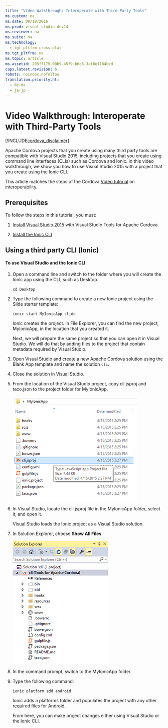 ```yaml
---
title: "Video Walkthrough: Interoperate with Third-Party Tools"
ms.custom: na
ms.date: 09/18/2016
ms.prod: visual-studio-dev14
ms.reviewer: na
ms.suite: na
ms.technology: 
  - tgt-pltfrm-cross-plat
ms.tgt_pltfrm: na
ms.topic: article
ms.assetid: 205ff175-00b9-45f9-b6d5-3af8e1184bed
caps.latest.revision: 6
robots: noindex,nofollow
translation.priority.ht: 
  - de-de
  - ja-jp
---
```

# Video Walkthrough: Interoperate with Third-Party Tools
[!INCLUDE[cordova_disclaimer](../vs140/includes/cordova_disclaimer_md.md)]  
  
 Apache Cordova projects that you create using many third party tools are compatible with Visual Studio 2015, including projects that you create using command line interfaces (CLIs) such as Cordova and Ionic. In this video walkthrough, we show you how to use Visual Studio 2015 with a project that you create using the Ionic CLI.  
  
 This article matches the steps of the Cordova [Video tutorial](http://go.microsoft.com/fwlink/p/?LinkID=534728) on interoperability.  
  
## Prerequisites  
 To follow the steps in this tutorial, you must:  
  
1.  [Install Visual Studio 2015](http://go.microsoft.com/fwlink/p/?LinkId=397606) with Visual Studio Tools for Apache Cordova.  
  
2.  [Install the Ionic CLI](http://ionicframework.com/docs/cli/install.html)  
  
## Using a third party CLI (Ionic)  
  
#### To use Visual Studio and the Ionic CLI  
  
1.  Open a command line and switch to the folder where you will create the Ionic app using the CLI, such as Desktop.  
  
    ```  
    cd Desktop  
    ```  
  
2.  Type the following command to create a new Ionic project using the Slide starter template:  
  
    ```  
    ionic start MyIonicApp slide  
    ```  
  
     Ionic creates the project. In File Explorer, you can find the new project, MyIonicApp, in the location that you created it.  
  
     Next, we will prepare the same project so that you can open it in Visual Studio. We will do that by adding files to the project that contain metadata required by Visual Studio.  
  
3.  Open Visual Studio and create a new Apache Cordova solution using the Blank App template and name the solution `cli`.  
  
4.  Close the solution in Visual Studio.  
  
5.  From the location of the Visual Studio project, copy cli.jsproj and taco.json to the project folder for MyIonicApp.  
  
     ![Project structure in Ionic](../vs140/media/Cordova_Videos_Interoperability_Ionic.png "Cordova_Videos_Interoperability_Ionic")  
  
6.  In Visual Studio, locate the cli.jsproj file in the MyIonicApp folder, select it, and open it.  
  
     Visual Studio loads the Ionic project as a Visual Studio solution.  
  
7.  In Solution Explorer, choose **Show All Files**.  
  
     ![Project structure in Visual Studio](../vs140/media/Cordova_Videos_Interoperability_VS.png "Cordova_Videos_Interoperability_VS")  
  
8.  In the command prompt, switch to the MyIonicApp folder.  
  
9. Type the following command:  
  
    ```  
    ionic platform add android  
    ```  
  
     Ionic adds a platforms folder and populates the project with any other required files for Android.  
  
     From here, you can make project changes either using Visual Studio or the Ionic CLI.